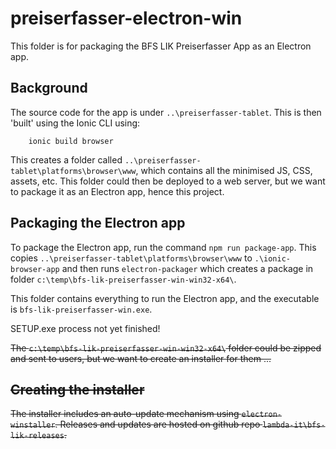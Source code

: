 # preiserfasser-electron-win

This folder is for packaging the BFS LIK Preiserfasser App as an Electron app.

## Background

The source code for the app is under `..\preiserfasser-tablet`. This is then 'built' using the Ionic CLI using:
```
    ionic build browser
```

This creates a folder called `..\preiserfasser-tablet\platforms\browser\www`, which contains all the minimised JS, CSS, assets, etc.
This folder could then be deployed to a web server, but we want to package it as an Electron app, hence this project.

## Packaging the Electron app

To package the Electron app, run the command `npm run package-app`. This copies `..\preiserfasser-tablet\platforms\browser\www` to
`.\ionic-browser-app` and then runs `electron-packager` which creates a package in folder `c:\temp\bfs-lik-preiserfasser-win-win32-x64\`.

This folder contains everything to run the Electron app, and the executable is `bfs-lik-preiserfasser-win.exe`.

SETUP.exe process not yet finished!

~~The `c:\temp\bfs-lik-preiserfasser-win-win32-x64\` folder could be zipped and sent to users, but we want to create an installer for them ...~~

## ~~Creating the installer~~

~~The installer includes an auto-update mechanism using `electron-winstaller`. Releases and updates are hosted on github repo `lambda-it\bfs-lik-releases`.~~



